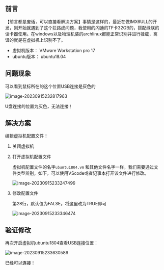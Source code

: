 ## 前言

【前言都是废话，可以直接看解决方案】事情是这样的，最近在做IMX6ULL的开发，刚开始就遇到了这个拦路虎问题，我使用的闪迪的TF卡32GB的，搭配绿联的读卡器使用。在windows以及物理机装的archlinux都能正常识别并进行挂载，离谱的就是在虚拟机上识别不了。

- 虚拟机版本： VMware Workstation pro 17
- ubuntu版本： ubuntu18.04

## 问题现象

可以看到鼠标所在的这个位置USB连接是灰色的

![image-20230915232817963](https://klelee-images.oss-cn-qingdao.aliyuncs.com/typora/image-20230915232817963.png)

U盘连接的位置为灰色，无法连接！

## 解决方案

编辑虚拟机配置文件！

1. 关闭虚拟机

2. 打开虚拟机配置文件

   虚拟机配置文件的名字`ubuntu1804.vm` 和其他文件名字一样，我们需要通过文件类型辨别，如下，可以使用VScode或者记事本打开该文件进行修改。

   ![image-20230915233247499](https://klelee-images.oss-cn-qingdao.aliyuncs.com/typora/image-20230915233247499.png)

3. 修改配置文件

   第28行，默认值为FALSE，将这里改为TRUE即可

   ![image-20230915233346474](https://klelee-images.oss-cn-qingdao.aliyuncs.com/typora/image-20230915233346474.png)

## 验证修改

再次开启虚拟机ubuntu1804查看USB连接位置：

![image-20230915233630589](https://klelee-images.oss-cn-qingdao.aliyuncs.com/typora/image-20230915233630589.png)

已经可以连接！
